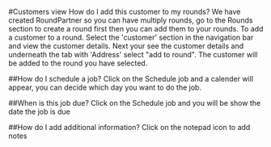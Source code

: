 #Customers view
How do I add this customer to my rounds?
We have created RoundPartner so you can have multiply rounds, go to the Rounds section to create a round first then you can add them to your rounds.
To add a customer to a round. Select the 'customer' section in the navigation bar and view the customer details. Next your see the customer details and underneath the tab with 'Address' select "add to round". The customer will be added to the round you have selected.

##How do I schedule a job?
Click on the Schedule job and a calender will appear, you can decide which day you want to do the job.

##When is this job due?
Click on the Schedule job and you will be show the date the job is due

##How do I add additional information?
Click on the notepad icon to add notes